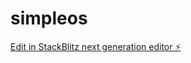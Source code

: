 # simpleos

[Edit in StackBlitz next generation editor ⚡️](https://stackblitz.com/~/github.com/Charlsz/simpleos)